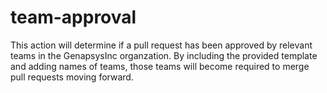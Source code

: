 # team-approval

This action will determine if a pull request has been approved by relevant teams in the GenapsysInc organzation. By including the provided template and adding names of teams, those teams will become required to merge pull requests moving forward.
